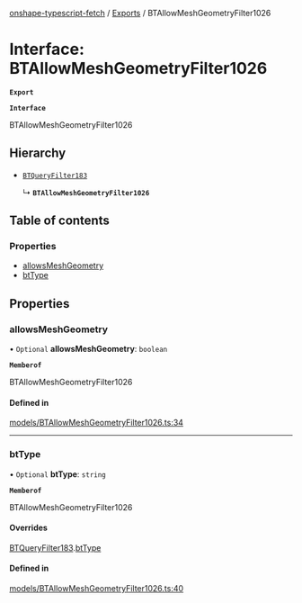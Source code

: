 [onshape-typescript-fetch](../README.md) / [Exports](../modules.md) / BTAllowMeshGeometryFilter1026

# Interface: BTAllowMeshGeometryFilter1026

**`Export`**

**`Interface`**

BTAllowMeshGeometryFilter1026

## Hierarchy

- [`BTQueryFilter183`](BTQueryFilter183.md)

  ↳ **`BTAllowMeshGeometryFilter1026`**

## Table of contents

### Properties

- [allowsMeshGeometry](BTAllowMeshGeometryFilter1026.md#allowsmeshgeometry)
- [btType](BTAllowMeshGeometryFilter1026.md#bttype)

## Properties

### allowsMeshGeometry

• `Optional` **allowsMeshGeometry**: `boolean`

**`Memberof`**

BTAllowMeshGeometryFilter1026

#### Defined in

[models/BTAllowMeshGeometryFilter1026.ts:34](https://github.com/toebes/onshape-typescript-fetch/blob/3e11ae1/models/BTAllowMeshGeometryFilter1026.ts#L34)

___

### btType

• `Optional` **btType**: `string`

**`Memberof`**

BTAllowMeshGeometryFilter1026

#### Overrides

[BTQueryFilter183](BTQueryFilter183.md).[btType](BTQueryFilter183.md#bttype)

#### Defined in

[models/BTAllowMeshGeometryFilter1026.ts:40](https://github.com/toebes/onshape-typescript-fetch/blob/3e11ae1/models/BTAllowMeshGeometryFilter1026.ts#L40)
